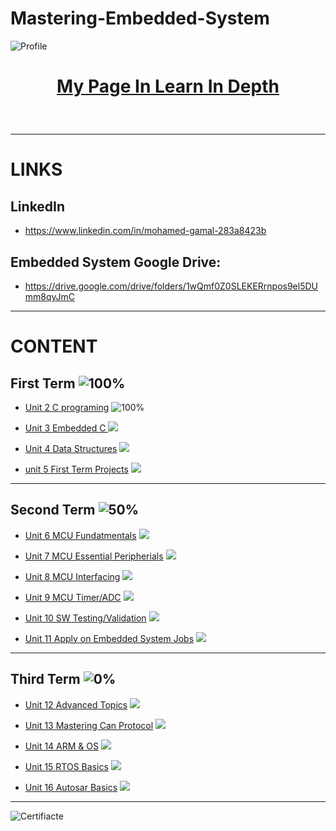 # Mastering-Embedded-System

![Profile](https://user-images.githubusercontent.com/85452808/193259516-554171bb-5329-4ca3-a2a1-d3ff9a703ab7.PNG)
<br>
# <p align = "center"><fint size = 30pt>[My Page In Learn In Depth](https://www.learn-in-depth.com/online-diploma/mohamedabdof603%40gmail.com)</font></p>
<br>

*******
# LINKS

## LinkedIn
* https://www.linkedin.com/in/mohamed-gamal-283a8423b

## Embedded System Google Drive:
* https://drive.google.com/drive/folders/1wQmf0Z0SLEKERrnpos9el5DUmm8qyJmC

*******
# CONTENT 

## **First Term** ![100%](https://progress-bar.dev/100/?title=Done)


* [Unit 2 C programing](https://github.com/MohamedGad-12/Embedded-System/tree/main/Unit_2_C_Programming)
![100%](https://progress-bar.dev/100/)<br>


* [Unit 3 Embedded C ](https://github.com/MohamedGad-12/Embedded-System/tree/main/Unit_3_Embedded_C) ![](https://progress-bar.dev/100)<br>


* [Unit 4 Data Structures](https://github.com/MohamedGad-12/Embedded-System/tree/main/Unit_4_Data_Structures) ![](https://progress-bar.dev/100)<br>


* [unit 5 First Term Projects](https://github.com/MohamedGad-12/Embedded-System/tree/main/Unit_5_First_Term_Projects) ![](https://progress-bar.dev/100)<br>


***
## **Second Term** ![50%](https://progress-bar.dev/50/?title=ON_Progress)

* [Unit 6 MCU Fundatmentals](https://github.com/MohamedGad-12/Embedded-System/tree/main/Unit_6_MCU_Fundamentals) ![](https://us-central1-progress-markdown.cloudfunctions.net/progress/100)<br>

* [Unit 7 MCU Essential Peripherials](https://github.com/MohamedGad-12/Embedded-System/tree/main/Unit_7_MCU_Essential_Peripherials) ![](https://us-central1-progress-markdown.cloudfunctions.net/progress/100)<br>

* [Unit 8 MCU Interfacing](https://github.com/MohamedGad-12/Embedded-System/tree/main/Unit_8_MCU_Interfacing) ![](https://us-central1-progress-markdown.cloudfunctions.net/progress/100)<br>

* [Unit 9 MCU Timer/ADC](https://github.com/MohamedGad-12/Embedded-System) ![](https://us-central1-progress-markdown.cloudfunctions.net/progress/50)<br>

* [Unit 10 SW Testing/Validation](https://github.com/MohamedGad-12/Embedded-System) ![](https://us-central1-progress-markdown.cloudfunctions.net/progress/0)<br>

* [Unit 11 Apply on Embedded System Jobs](https://github.com/MohamedGad-12/Embedded-System) ![](https://us-central1-progress-markdown.cloudfunctions.net/progress/0)<br>

***
## **Third Term** ![0%](https://progress-bar.dev/0/?title=Soon)

* [Unit 12 Advanced Topics](https://github.com/MohamedGad-12/Embedded-System) ![](https://us-central1-progress-markdown.cloudfunctions.net/progress/0)<br>

* [Unit 13 Mastering Can Protocol](https://github.com/MohamedGad-12/Embedded-System) ![](https://us-central1-progress-markdown.cloudfunctions.net/progress/0)<br>
* [Unit 14 ARM & OS](https://github.com/MohamedGad-12/Embedded-System) ![](https://us-central1-progress-markdown.cloudfunctions.net/progress/0)<br>
* [Unit 15 RTOS Basics](https://github.com/MohamedGad-12/Embedded-System) ![](https://us-central1-progress-markdown.cloudfunctions.net/progress/0)<br>
* [Unit 16 Autosar Basics](https://github.com/MohamedGad-12/Embedded-System) ![](https://us-central1-progress-markdown.cloudfunctions.net/progress/0)<br>
***

![Certifiacte](https://user-images.githubusercontent.com/85452808/193260122-01b69324-6d2e-4afc-9128-7aad0a7d4151.PNG)
